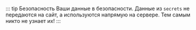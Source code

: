 ::: tip Безопасность
Ваши данные в безопасности. Данные из `secrets` не передаются на сайт, а используются напрямую на сервере. Тем самым никто не узнает их!
:::
